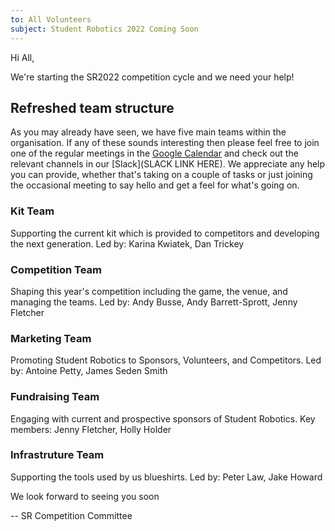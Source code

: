 ```yaml
---
to: All Volunteers
subject: Student Robotics 2022 Coming Soon
---
```


Hi All,

We're starting the SR2022 competition cycle and we need your help!

## Refreshed team structure

As you may already have seen, we have five main teams within the organisation. If any of these sounds interesting then please feel free to join one of the regular meetings in the [Google Calendar](https://calendar.google.com/calendar/embed?src=studentrobotics.org_oqdjasvpps8smo0d5nte417rak%40group.calendar.google.com&ctz=Europe%2FLondon)
and check out the relevant channels in our [Slack](SLACK LINK HERE).
We appreciate any help you can provide, whether that's taking on a couple of tasks or just joining the occasional meeting to say hello and get a feel for what's going on.

### Kit Team

Supporting the current kit which is provided to competitors and developing the next generation.
Led by: Karina Kwiatek, Dan Trickey

### Competition Team

Shaping this year's competition including the game, the venue, and managing the teams.
Led by: Andy Busse, Andy Barrett-Sprott, Jenny Fletcher

### Marketing Team

Promoting Student Robotics to Sponsors, Volunteers, and Competitors.
Led by: Antoine Petty, James Seden Smith

### Fundraising Team

Engaging with current and prospective sponsors of Student Robotics.
Key members: Jenny Fletcher, Holly Holder

### Infrastruture Team

Supporting the tools used by us blueshirts.
Led by: Peter Law, Jake Howard

We look forward to seeing you soon

-- SR Competition Committee
